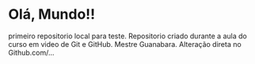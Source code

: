 # Olá, Mundo!!

 primeiro repositorio local para teste.
 Repositorio criado durante a aula do curso em video de Git e GitHub.
 Mestre Guanabara.
 Alteração direta no Github.com/...
  
